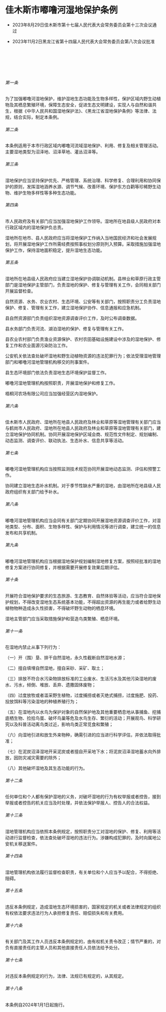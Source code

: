 # 佳木斯市嘟噜河湿地保护条例

- 2023年8月29日佳木斯市第十七届人民代表大会常务委员会第十三次会议通过

- 2023年11月2日黑龙江省第十四届人民代表大会常务委员会第八次会议批准

<!-- INFO END -->

​

​

​

###### 第一条

为了加强嘟噜河湿地保护，维护湿地生态功能及生物多样性，保护区域内野生动植物及其栖息繁殖环境，保障生态安全，促进生态文明建设，实现人与自然和谐共生，根据《中华人民共和国湿地保护法》、《黑龙江省湿地保护条例》等法律、法规，结合实际，制定本条例。

###### 第二条

本条例适用于本市行政区域内嘟噜河流域湿地保护、利用、修复及相关管理活动。主要湿地类型为沼泽地、沼泽草地、灌丛沼泽等。

###### 第三条

湿地保护应当坚持保护优先、严格管理、系统治理、科学修复、合理利用和协同保护的原则，发挥湿地涵养水源、调节气候、改善环境、保护东方白鹳等珍稀野生动物、维护生物多样性等多种生态功能。

###### 第四条

市人民政府及有关部门应当加强湿地保护工作领导。湿地所在地县级人民政府对本行政区域内的湿地保护负总责。

湿地所在地市、县人民政府应当将湿地保护工作纳入当地国民经济和社会发展规划，将开展湿地保护工作所需经费按照事权划分原则列入预算。采取措施加强湿地保护工作，保持湿地面积稳定，提升湿地生态功能。

###### 第五条

湿地所在地县级人民政府应当建立湿地保护协调联动机制。县林业和草原行政主管部门是湿地保护主管部门，负责湿地的保护、修复与管理有关工作，会同相关部门开展监督检查。

自然资源、水务、农业农村、生态环境、公安等有关部门，按照职责分工负责湿地保护、修复、管理有关工作，建立湿地保护协作、信息通报和应急机制。

县自然资源部门负责组织湿地资源调查评价工作，及时公布调查数据。

县水务部门负责河流、湖泊湿地的保护、修复与管理有关工作。

县农业农村部门负责渔业资源保护、农村农田基础设施建设中涉及的湿地保护、修复工作和农业面源污染防治工作。

公安机关依法查处破坏湿地和野生动植物资源的违法犯罪行为；依法受理湿地管理部门和嘟噜河湿地管理机构移交的刑事案件。

县生态环境部门依法负责湿地生态环境保护监督工作。

嘟噜河湿地管理机构按照职责，开展湿地保护和修复工作。

梧桐河农场有限公司应当加强经营区内湿地保护。

###### 第六条

佳木斯市人民政府、湿地所在地县人民政府及林业和草原等湿地管理有关部门应当与鹤岗市人民政府、湿地所在地县人民政府及林业和草原等湿地管理有关部门，建立湿地保护协同机制。协同开展湿地保护区域会商、规范性文件制定、规划编制、动态监测、调查评价、联动执法、生态补水、信息共享等活动。

###### 第七条

嘟噜河湿地管理机构应当按照监测技术规范协同开展湿地动态监测、评估和预警工作。

协同建立湿地生态补水机制。对于季节性缺水严重的湿地，由湿地所在地县级人民政府组织有关部门给予补水。

###### 第八条

嘟噜河湿地管理机构应当会同有关部门定期协同开展湿地资源调查评价工作，对湿地类型、分布、面积、生物多样性、保护与利用情况等进行调查，建立统一的信息发布和共享机制。

###### 第九条

嘟噜河湿地管理机构应当根据湿地保护规划编制湿地修复方案，按照经批准的湿地修复方案进行协同修复，并根据需要开展修复效果后期评估。

###### 第十条

开展符合湿地保护要求的生态旅游、生态教育、自然体验等活动，应当符合湿地保护规划，不得改变湿地生态系统基本功能，不得超出资源的再生能力或者给野生动植物物种造成永久性损害，不得破坏野生动物的栖息环境。

湿地主管部门应当采取措施保护和营造鸟类繁殖、栖息环境。

###### 第十一条

在湿地内禁止从事下列行为：

（一）开（围）垦、排干自然湿地，永久性截断自然湿地水源；

（二）擅自填埋自然湿地，擅自采砂、采矿、取土；

（三）排放不符合水污染物排放标准的工业废水、生活污水及其他污染湿地的废水、污水，倾倒、堆放、丢弃、遗撒固体废物；

（四）过度放牧或者滥采野生植物，过度捕捞或者灭绝式捕捞，过度施肥、投药、投放饵料等污染湿地的种植养殖行为；

（五）在湿地内以水鸟为保护对象的自然保护地及其他重要栖息地从事捕鱼、挖捕底栖生物、捡拾鸟蛋、破坏鸟巢等危及水鸟生存、繁衍的活动；开展观鸟、科学研究以及科普活动离鸟类过近，影响鸟类正常觅食和繁殖；

（六）向湿地引进和放生外来物种，确需引进的应当进行科学评估，并依法取得批准；

（七）在泥炭沼泽湿地开采泥炭或者擅自开采地下水；将泥炭沼泽湿地蓄水向外排放，因防灾减灾需要的除外；

（八）其他破坏湿地及其生态功能的行为。

###### 第十二条

任何单位和个人都有保护湿地的义务，对破坏湿地的行为有权举报或者控告，接到举报或者控告的机关应当及时处理，并依法保护举报人、控告人的合法权益。

###### 第十三条

湿地管理机构应当依照本条例规定，按照职责分工对湿地的保护、修复、利用等活动进行监督检查，依法查处破坏湿地的违法行为。涉嫌构成犯罪的，及时向属地公安机关移送案件。

###### 第十四条

湿地管理机构依法履行监督检查职责，有关单位和个人应当予以配合，不得拒绝、阻碍。

###### 第十五条

违反本条例规定，造成湿地生态环境损害的，国家规定的机关或者法律规定的组织有权依法要求违法行为人承担修复责任、赔偿损失和有关费用。

###### 第十六条

有关部门及其工作人员违反本条例规定的，由有权机关责令改正；情节严重的，对负有直接责任的主管人员和其他直接责任人员依法给予处分。

###### 第十七条

对违反本条例规定的行为，法律、法规已有规定的，从其规定。

###### 第十八条

本条例自2024年1月1日起施行。

